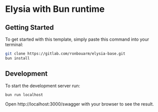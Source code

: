 # Elysia with Bun runtime

## Getting Started

To get started with this template, simply paste this command into your terminal:

```bash
git clone https://gitlab.com/ronbouarm/elysia-base.git
bun install
```

## Development

To start the development server run:

```bash
bun run localhost
```

Open http://localhost:3000/swagger with your browser to see the result.
